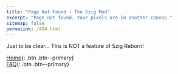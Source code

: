 ```yaml
---
title: "Page Not Found - The 5zig Mod"
excerpt: "Page not found. Your pixels are in another canvas."
sitemap: false
permalink: /404.html
---
```


Just to be clear... This is NOT a feature of 5zig Reborn!

[<i class="fas fa-home"></i> Home](/home){: .btn .btn--primary}  
[<i class="far fa-question-circle"></i> FAQ](/faq){: .btn .btn--primary}
